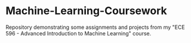 # Machine-Learning-Coursework
Repository demonstrating some assignments and projects from my "ECE 596 - Advanced Introduction to Machine Learning" course.
